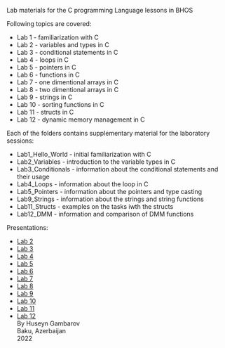 Lab materials for the C programming Language lessons in BHOS  

Following topics are covered:  
* Lab 1 - familiarization with C  
* Lab 2 - variables and types in C
* Lab 3 - conditional statements in C
* Lab 4 - loops in C
* Lab 5 - pointers in C
* Lab 6 - functions in C
* Lab 7 - one dimentional arrays in C
* Lab 8 - two dimentional arrays in C
* Lab 9 - strings in C
* Lab 10 - sorting functions in C
* Lab 11 - structs in C
* Lab 12 - dynamic memory management in C

Each of the folders contains supplementary material for the laboratory sessions:  
* Lab1_Hello_World - initial familiarization with C
* Lab2_Variables - introduction to the variable types in C
* Lab3_Conditionals - information about the conditional statements and their usage
* Lab4_Loops - information about the loop in C
* Lab5_Pointers - information about the pointers and type casting
* Lab9_Strings - information about the strings and string functions  
* Lab11_Structs - examples on the tasks iwth the structs
* Lab12_DMM - information and comparison of DMM functions 

Presentations:
* [Lab 2](https://docs.google.com/presentation/d/1kjNFSwHXdv8RUNejuMxrf_I13FcDpkWO9uyU4aTOyvE/edit?usp=sharing)
* [Lab 3](https://docs.google.com/presentation/d/1Q_m0dVVL9kSSUZ4bkrs0n5nLDscXYJYh0lwCxAUP5Wo/edit?usp=sharing)
* [Lab 4](https://docs.google.com/presentation/d/1CuFeb1et3CnCKhexL884939sA4ugKnLAfXQHpT6QF1o/edit?usp=sharing)
* [Lab 5](https://docs.google.com/presentation/d/16rOrfSuZ8Es2kAfCiexTek466ukGxou8_Hg9mfa98FQ/edit?usp=sharing)
* [Lab 6](https://docs.google.com/presentation/d/1CGkbtuypB89ihu4gEJXiNiOWk-K1rAL_WzAc-nzYWbU/edit?usp=sharing)
* [Lab 7](https://docs.google.com/presentation/d/1ywGP4HU5kFFIcX2VxKCAVDWS-H0ZjlzXuwedcAAx6WU/edit?usp=sharing)
* [Lab 8](https://docs.google.com/presentation/d/12jpjo3h5nXsCGpLHXI_K64LhFe6CZMiDVlt3nHElsSE/edit?usp=sharing)  
* [Lab 9](https://docs.google.com/presentation/d/13Bi30a64H4w-9-jSdQLZ5LQEy3yjy-cejFCO1gG490I/edit?usp=sharing)  
* [Lab 10](https://docs.google.com/presentation/d/1PvR0eJjXf-tVXptleKjdlSdsXw8ZtkPexMin3LwcHSc/edit?usp=sharing)  
* [Lab 11](https://docs.google.com/presentation/d/1-rH6Cg750EO3KAzuAqC0bh1p_vwDX4JVsMivZ7QA5Yo/edit?usp=sharing)  
* [Lab 12](https://docs.google.com/presentation/d/1Kmi0RsyySBeGYXHBTT3IwvT2CLqc6tJ4BJj62uwlxAU/edit?usp=sharing)  
By Huseyn Gambarov  
Baku, Azerbaijan  
2022
 
